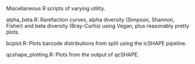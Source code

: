 Miscellaneous R scripts of varying utility.

alpha_beta.R: Rarefaction curves, alpha diversity (Simpson, Shannon, Fisher) and beta diversity (Bray-Curtis) using Vegan, plus reasonably pretty plots.

bcplot.R: Plots barcode distributions from split using the icSHAPE pipeline.

qcshape_plotting.R: Plots from the output of qcSHAPE.
